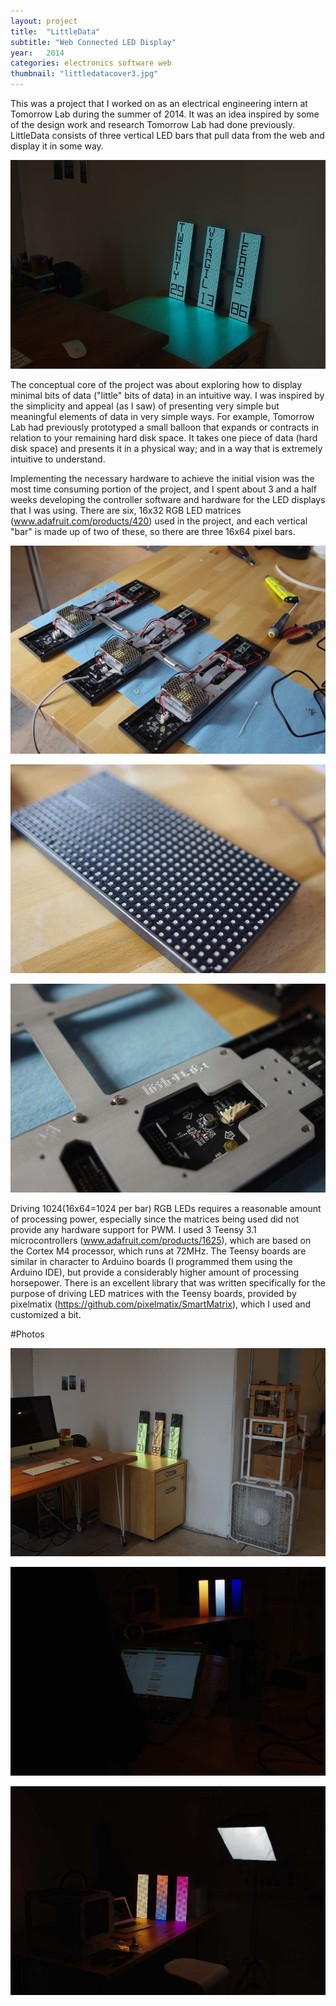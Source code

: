 ```yaml
---
layout: project
title:  "LittleData"
subtitle: "Web Connected LED Display"
year:   2014
categories: electronics software web
thumbnail: "littledatacover3.jpg"
---
```



This was a project that I worked on as an electrical engineering intern at Tomorrow Lab during the summer of 2014. It was an idea inspired by some of the design work and research Tomorrow Lab had done previously. LittleData consists of three vertical LED bars that pull data from the web and display it in some way. 

![alt text](/assets/asana1.jpg)

The conceptual core of the project was about exploring how to display minimal bits of data ("little" bits of data) in an intuitive way. I was inspired by the simplicity and appeal (as I saw) of presenting very simple but meaningful elements of data in very simple ways. For example, Tomorrow Lab had previously prototyped a small balloon that expands or contracts in relation to your remaining hard disk space. It takes one piece of data (hard disk space) and presents it in a physical way; and in a way that is extremely intuitive to understand. 





Implementing the necessary hardware to achieve the initial vision was the most time consuming portion of the project, and I spent about 3 and a half weeks developing the controller software and hardware for the LED displays that I was using. There are six, 16x32 RGB LED matrices (www.adafruit.com/products/420) used in the project, and each vertical "bar" is made up of two of these, so there are three 16x64 pixel bars. 

![alt text](/assets/IMGP9743.jpg)

![alt text](/assets/littledatamatrix.jpeg)

![alt text](/assets/littledataframe1.jpg)



Driving 1024(16x64=1024 per bar) RGB LEDs requires a reasonable amount of processing power, especially since the matrices being used did not provide any hardware support for PWM. I used 3 Teensy 3.1 microcontrollers (www.adafruit.com/products/1625), which are based on the Cortex M4 processor, which runs at 72MHz. The Teensy boards are similar in character to Arduino boards (I programmed them using the Arduino IDE), but provide a considerably higher amount of processing horsepower. There is an excellent library that was written specifically for the purpose of driving LED matrices with the Teensy boards, provided by pixelmatix (https://github.com/pixelmatix/SmartMatrix), which I used and customized a bit.


#Photos

![alt text](/assets/weather1.jpg)

![alt text](/assets/gradients1.jpg)

![alt text](/assets/gradients2.jpg)

